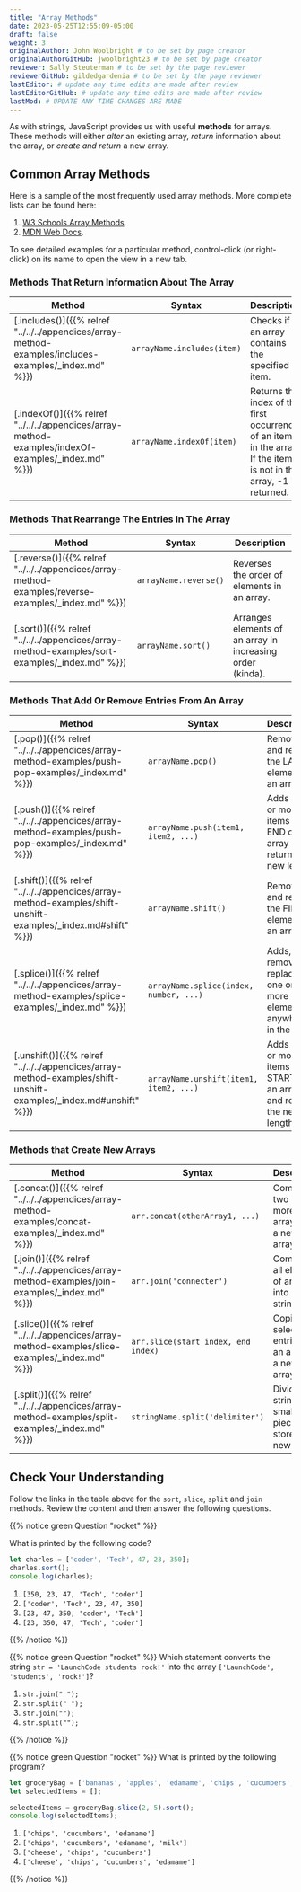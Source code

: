 ```yaml
---
title: "Array Methods"
date: 2023-05-25T12:55:09-05:00
draft: false
weight: 3
originalAuthor: John Woolbright # to be set by page creator
originalAuthorGitHub: jwoolbright23 # to be set by page creator
reviewer: Sally Steuterman # to be set by the page reviewer
reviewerGitHub: gildedgardenia # to be set by the page reviewer
lastEditor: # update any time edits are made after review
lastEditorGitHub: # update any time edits are made after review
lastMod: # UPDATE ANY TIME CHANGES ARE MADE
---
```


As with strings, JavaScript provides us with useful **methods** for arrays.
These methods will either *alter* an existing array, *return* information about
the array, or *create and return* a new array.

## Common Array Methods

Here is a sample of the most frequently used array methods. More complete lists
can be found here:

1. [W3 Schools Array Methods](https://www.w3schools.com/jsref/jsref_obj_array.asp).
1. [MDN Web Docs](https://developer.mozilla.org/en-US/docs/Web/JavaScript/Reference/Global_Objects/Array).

To see detailed examples for a particular method, control-click
(or right-click) on its name to open the view in a new tab.

### Methods That Return Information About The Array

[]()

| Method            | Syntax                           | Description                                 |
| ----------------- | -------------------------------- | ------------------------------------------- |
| [.includes()]({{% relref "../../../appendices/array-method-examples/includes-examples/_index.md" %}})          | `arrayName.includes(item)`       | Checks if an array contains the specified item. |
| [.indexOf()]({{% relref "../../../appendices/array-method-examples/indexOf-examples/_index.md" %}})           | `arrayName.indexOf(item)`        | Returns the index of the first occurrence of an item in the array. If the item is not in the array, -1 is returned. |

### Methods That Rearrange The Entries In The Array

| Method            | Syntax                     | Description                                 |
| ----------------- | -------------------------- | ------------------------------------------- |
| [.reverse()]({{% relref "../../../appendices/array-method-examples/reverse-examples/_index.md" %}})           | `arrayName.reverse()`      | Reverses the order of elements in an array. |
| [.sort()]({{% relref "../../../appendices/array-method-examples/sort-examples/_index.md" %}})              | `arrayName.sort()`         | Arranges elements of an array in increasing order (kinda). |

### Methods That Add Or Remove Entries From An Array

| Method                    | Syntax                                | Description                                            |
| ------------------------- | ------------------------------------- | ------------------------------------------------------ |
| [.pop()]({{% relref "../../../appendices/array-method-examples/push-pop-examples/_index.md" %}})                       | `arrayName.pop()`                     | Removes and returns the LAST element in an array.     |
| [.push()]({{% relref "../../../appendices/array-method-examples/push-pop-examples/_index.md" %}})                      | `arrayName.push(item1, item2, ...)`   | Adds one or more items to the END of an array and returns the new length. |
| [.shift()]({{% relref "../../../appendices/array-method-examples/shift-unshift-examples/_index.md#shift" %}})                     | `arrayName.shift()`                   | Removes and returns the FIRST element in an array.    |
| [.splice()]({{% relref "../../../appendices/array-method-examples/splice-examples/_index.md" %}})                    | `arrayName.splice(index, number, ...)` | Adds, removes, or replaces one or more elements anywhere in the array. |
| [.unshift()]({{% relref "../../../appendices/array-method-examples/shift-unshift-examples/_index.md#unshift" %}})                   | `arrayName.unshift(item1, item2, ...)` | Adds one or more items to the START of an array and returns the new length

### Methods that Create New Arrays

| Method                          | Syntax                            | Description                                       |
| ------------------------------- | --------------------------------- | ------------------------------------------------- |
| [.concat()]({{% relref "../../../appendices/array-method-examples/concat-examples/_index.md" %}})       | `arr.concat(otherArray1, ...)`    | Combines two or more arrays into a new array.    |
| [.join()]({{% relref "../../../appendices/array-method-examples/join-examples/_index.md" %}})           | `arr.join('connecter')`           | Combines all elements of an array into a string. |
| [.slice()]({{% relref "../../../appendices/array-method-examples/slice-examples/_index.md" %}})         | `arr.slice(start index, end index)` | Copies selected entries of an array to a new array. |
| [.split()]({{% relref "../../../appendices/array-method-examples/split-examples/_index.md" %}})         | `stringName.split('delimiter')`    | Divides a string into smaller pieces stored in a new array. |

## Check Your Understanding

Follow the links in the table above for the `sort`, `slice`, `split` and
`join` methods. Review the content and then answer the following questions.

{{% notice green Question "rocket" %}}

What is printed by the following code?
```javascript
let charles = ['coder', 'Tech', 47, 23, 350];
charles.sort();
console.log(charles);
```

1. `[350, 23, 47, 'Tech', 'coder']`
1. `['coder', 'Tech', 23, 47, 350]`
1. `[23, 47, 350, 'coder', 'Tech']`
1. `[23, 350, 47, 'Tech', 'coder']`

<!-- Solution: [23, 350, 47, "Tech", "coder"]-->
{{% /notice %}}

{{% notice green Question "rocket" %}}
Which statement converts the string `str = 'LaunchCode students rock!'` into the array `['LaunchCode', 'students', 'rock!']`?

1. `str.join(" ");`
1. `str.split(" ");`
1. `str.join("");`
1. `str.split("");`

<!-- Solution: None of the above, the .join method cannot be used on a string -->
{{% /notice %}}

{{% notice green Question "rocket" %}}
What is printed by the following program?

```javascript
let groceryBag = ['bananas', 'apples', 'edamame', 'chips', 'cucumbers', 'milk', 'cheese'];
let selectedItems = [];

selectedItems = groceryBag.slice(2, 5).sort();
console.log(selectedItems);
```

1. `['chips', 'cucumbers', 'edamame']`
1. `['chips', 'cucumbers', 'edamame', 'milk']`
1. `['cheese', 'chips', 'cucumbers']`
1. `['cheese', 'chips', 'cucumbers', 'edamame']`

<!-- Solution: Option 1: chips, cucumbers, edamame] -->
{{% /notice %}}